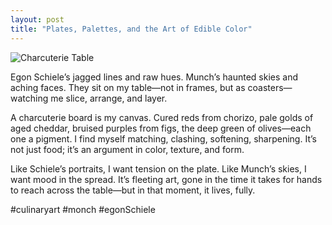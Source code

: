 ```yaml
---
layout: post
title: "Plates, Palettes, and the Art of Edible Color"
---
```


![Charcuterie Table](1.jpg)

Egon Schiele’s jagged lines and raw hues. Munch’s haunted skies and aching faces. They sit on my table—not in frames, but as coasters—watching me slice, arrange, and layer.

A charcuterie board is my canvas. Cured reds from chorizo, pale golds of aged cheddar, bruised purples from figs, the deep green of olives—each one a pigment. I find myself matching, clashing, softening, sharpening. It’s not just food; it’s an argument in color, texture, and form.

Like Schiele’s portraits, I want tension on the plate. Like Munch’s skies, I want mood in the spread. It’s fleeting art, gone in the time it takes for hands to reach across the table—but in that moment, it lives, fully.

#culinaryart #monch #egonSchiele
